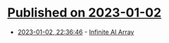 # [Published on 2023-01-02](index.md)

* [2023-01-02, 22:36:46](https://news.ycombinator.com/item?id=34224664) - [Infinite AI Array](https://ianbicking.org/blog/2023/01/infinite-ai-array.html)
